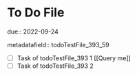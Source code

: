 # To Do File

due:: 2022-09-24

metadatafield:: todoTestFile_393\_59

- [ ] Task of todoTestFile_393 1 [[Query me]]
- [ ] Task of todoTestFile_393 2
